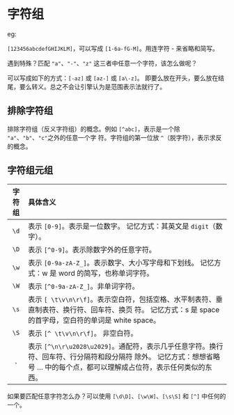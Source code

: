 # 字符组

eg:

`[123456abcdefGHIJKLM]`，可以写成 `[1-6a-fG-M]`。用连字符 - 来省略和简写。

遇到特殊？匹配 `"a"`、`"-"`、`"z"` 这三者中任意一个字符，该怎么做呢？

可以写成如下的方式：`[-az]` 或 `[az-]` 或 `[a\-z]`。
即要么放在开头，要么放在结尾，要么转义。总之不会让引擎认为是范围表示法就行了。

## 排除字符组

排除字符组（反义字符组）的概念。例如 `[^abc]`，表示是一个除 `"a"`、`"b"`、`"c"`之外的任意一个字 符。字符组的第一位放 `^`（脱字符），表示求反的概念。

## 字符组元组

| 字符组 | 具体含义
|:----:|:- |
| `\d` | 表示 `[0-9]`。表示是一位数字。 记忆方式：其英文是 `digit`（数字）。
|  `\D` | 表示 `[^0-9]`。表示除数字外的任意字符。|
| `\w` | 表示 `[0-9a-zA-Z_]`。表示数字、大小写字母和下划线。 记忆方式：w 是 word 的简写，也称单词字符。
| `\W` | 表示 `[^0-9a-zA-Z_]`。非单词字符。|
| `\s` |表示 `[ \t\v\n\r\f]`。表示空白符，包括空格、水平制表符、垂直制表符、换行符、回车符、换页 符。 记忆方式：s 是 space 的首字母，空白符的单词是 white space。|
| `\S` | 表示 `[^ \t\v\n\r\f]`。 非空白符。|
| `.` | 表示 `[^\n\r\u2028\u2029]`。通配符，表示几乎任意字符。换行符、回车符、行分隔符和段分隔符 除外。 记忆方式：想想省略号 … 中的每个点，都可以理解成占位符，表示任何类似的东西。|

如果要匹配任意字符怎么办？可以使用 `[\d\D]`、`[\w\W]`、`[\s\S]` 和 `[^]` 中任何的一个。
